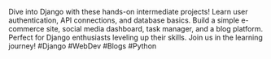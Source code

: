 Dive into Django with these hands-on intermediate projects! Learn user authentication, API connections, and database basics. Build a simple e-commerce site, social media dashboard, task manager, and a blog platform. Perfect for Django enthusiasts leveling up their skills. Join us in the learning journey! #Django #WebDev #Blogs #Python
